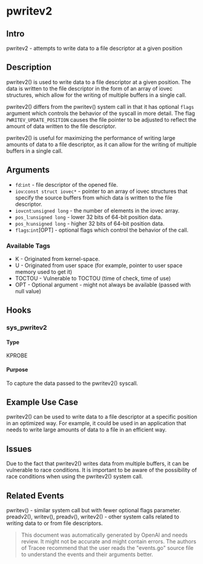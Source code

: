 
# pwritev2

## Intro
pwritev2 - attempts to write data to a file descriptor at a given position

## Description
pwritev2() is used to write data to a file descriptor at a given position. The data is written to the file descriptor in the form of an array of iovec structures, which allow for the writing of multiple buffers in a single call. 

pwritev2() differs from the pwritev() system call in that it has optional `flags` argument which controls the behavior of the syscall in more detail. The flag `PWRITEV_UPDATE_POSITION` causes the file pointer to be adjusted to reflect the amount of data written to the file descriptor.

pwritev2() is useful for maximizing the performance of writing large amounts of data to a file descriptor, as it can allow for the writing of multiple buffers in a single call.

## Arguments
* `fd`:`int` - file descriptor of the opened file.
* `iov`:`const struct iovec*` - pointer to an array of iovec structures that specify the source buffers from which data is written to the file descriptor.
* `iovcnt`:`unsigned long` - the number of elements in the iovec array.
* `pos_l`:`unsigned long` - lower 32 bits of 64-bit position data.
* `pos_h`:`unsigned long` - higher 32 bits of 64-bit position data.
* `flags`:`int`[OPT] - optional flags which control the behavior of the call.

### Available Tags
* K - Originated from kernel-space.
* U - Originated from user space (for example, pointer to user space memory used to get it)
* TOCTOU - Vulnerable to TOCTOU (time of check, time of use)
* OPT - Optional argument - might not always be available (passed with null value)

## Hooks
### sys\_pwritev2
#### Type
KPROBE
#### Purpose
To capture the data passed to the pwritev2() syscall.

## Example Use Case
pwritev2() can be used to write data to a file descriptor at a specific position in an optimized way. For example, it could be used in an application that needs to write large amounts of data to a file in an efficient way.

## Issues
Due to the fact that pwritev2() writes data from multiple buffers, it can be vulnerable to race conditions. It is important to be aware of the possibility of race conditions when using the pwritev2() system call.

## Related Events
pwritev() - similar system call but with fewer optional flags parameter.
preadv2(), writev(), preadv(), writev2() - other system calls related to writing data to or from file descriptors.

> This document was automatically generated by OpenAI and needs review. It might
> not be accurate and might contain errors. The authors of Tracee recommend that
> the user reads the "events.go" source file to understand the events and their
> arguments better.
